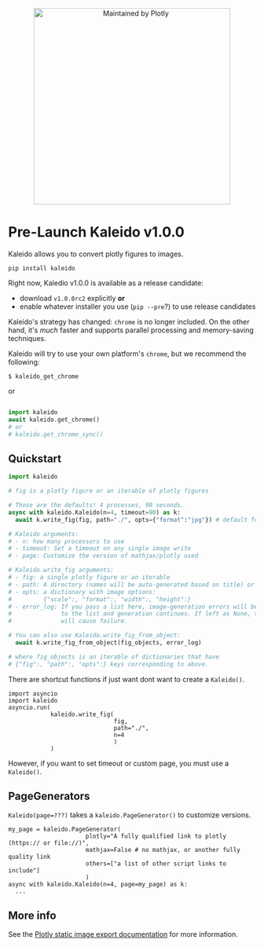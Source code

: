 
<div align="center">
  <a href="https://dash.plotly.com/project-maintenance">
    <img src="https://dash.plotly.com/assets/images/maintained-by-plotly.png"
    width="400px" alt="Maintained by Plotly">
  </a>
</div>

# Pre-Launch Kaleido v1.0.0

Kaleido allows you to convert plotly figures to images.

`pip install kaleido`

Right now, Kaledio v1.0.0 is available as a release candidate:

* download `v1.0.0rc2` explicitly **or**
* enable whatever installer you use (`pip --pre`?) to use release candidates

Kaleido's strategy has changed: `chrome` is no longer included. On the other hand,
it's *much* faster and supports parallel processing and memory-saving techniques.

Kaleido will try to use your own platform's `chrome`, but we recommend the following:

```
$ kaleido_get_chrome
```

or

```python

import kaleido
await kaleido.get_chrome()
# or
# kaleido.get_chrome_sync()
```

## Quickstart

```python
import kaleido

# fig is a plotly figure or an iterable of plotly figures

# Those are the defaults! 4 processes, 90 seconds.
async with kaleido.Kaleido(n=4, timeout=90) as k:
  await k.write_fig(fig, path="./", opts={"format":"jpg"}) # default format is `png`

# Kaleido arguments:
# - n: how many processors to use
# - timeout: Set a timeout on any single image write
# - page: Customize the version of mathjax/plotly used

# Kaleido.write_fig arguments:
# - fig: a single plotly figure or an iterable
# - path: A directory (names will be auto-generated based on title) or a single file
# - opts: a dictionary with image options:
#         {"scale":, "format":, "width":, "height":}
# - error_log: If you pass a list here, image-generation errors will be appended
#              to the list and generation continues. If left as None, the first error
#              will cause failure.

# You can also use Kaleido.write_fig_from_object:
  await k.write_fig_from_object(fig_objects, error_log)

# where fig_objects is an iterable of dictionaries that have
# {"fig":, "path":, "opts":} keys corresponding to above.
```

There are shortcut functions if just want dont want to create a `Kaleido()`.

```
import asyncio
import kaleido
asyncio.run(
            kaleido.write_fig(
                              fig,
                              path="./",
                              n=4
                              )
            )
```

However, if you want to set timeout or custom page, you must use a `Kaleido()`.

## PageGenerators

`Kaleido(page=???)` takes a `kaleido.PageGenerator()` to customize versions.

```
my_page = kaleido.PageGenerator(
                      plotly="A fully qualified link to plotly (https:// or file://)",
                      mathjax=False # no mathjax, or another fully quality link
                      others=["a list of other script links to include"]
                      )
async with kaleido.Kaleido(n=4, page=my_page) as k:
  ...
```

## More info

See the [Plotly static image export documentation][plotly-export] for more information.

[choreographer]: https://pypi.org/project/choreographer/
[plotly]: https://plotly.com/
[plotly-export]: https://plotly.com/python/static-image-export/
[pypi]: https://pypi.org/
[repo]: https://github.com/plotly/Kaleido

